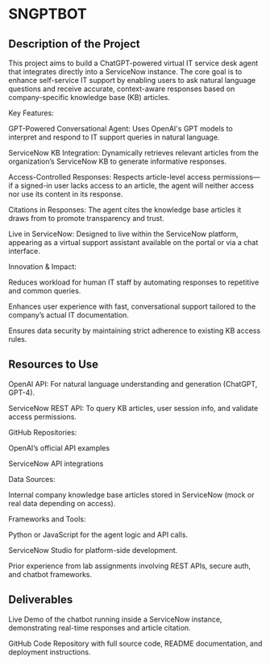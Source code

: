 # **SNGPTBOT**

## Description of the Project



This project aims to build a ChatGPT-powered virtual IT service desk agent that integrates directly into a ServiceNow instance. The core goal is to enhance self-service IT support by enabling users to ask natural language questions and receive accurate, context-aware responses based on company-specific knowledge base (KB) articles.

Key Features:

GPT-Powered Conversational Agent: Uses OpenAI's GPT models to interpret and respond to IT support queries in natural language.

ServiceNow KB Integration: Dynamically retrieves relevant articles from the organization’s ServiceNow KB to generate informative responses.

Access-Controlled Responses: Respects article-level access permissions—if a signed-in user lacks access to an article, the agent will neither access nor use its content in its response.

Citations in Responses: The agent cites the knowledge base articles it draws from to promote transparency and trust.

Live in ServiceNow: Designed to live within the ServiceNow platform, appearing as a virtual support assistant available on the portal or via a chat interface.

Innovation & Impact:

Reduces workload for human IT staff by automating responses to repetitive and common queries.

Enhances user experience with fast, conversational support tailored to the company’s actual IT documentation.

Ensures data security by maintaining strict adherence to existing KB access rules.

## Resources to Use



OpenAI API: For natural language understanding and generation (ChatGPT, GPT-4).

ServiceNow REST API: To query KB articles, user session info, and validate access permissions.

GitHub Repositories:

OpenAI’s official API examples

ServiceNow API integrations

Data Sources:

Internal company knowledge base articles stored in ServiceNow (mock or real data depending on access).

Frameworks and Tools:

Python or JavaScript for the agent logic and API calls.

ServiceNow Studio for platform-side development.

Prior experience from lab assignments involving REST APIs, secure auth, and chatbot frameworks.

## Deliverables



Live Demo of the chatbot running inside a ServiceNow instance, demonstrating real-time responses and article citation.

GitHub Code Repository with full source code, README documentation, and deployment instructions.
